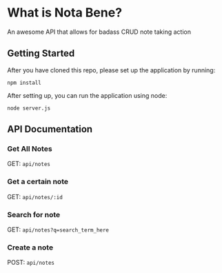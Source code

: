 # What is Nota Bene?
An awesome API that allows for badass CRUD note taking action

## Getting Started

After you have cloned this repo, please set up the application by running:

`npm install`

After setting up, you can run the application using node:

`node server.js`

## API Documentation

### Get All Notes

GET: `api/notes`

### Get a certain note

GET: `api/notes/:id`

### Search for note

GET: `api/notes?q=search_term_here`

### Create a note

POST: `api/notes`
